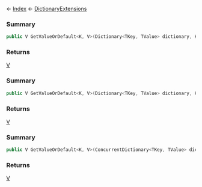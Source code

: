 ← [Index](Api-Index) ← [DictionaryExtensions](System.Collections.Generic.DictionaryExtensions)

### Summary

```csharp
public V GetValueOrDefault<K, V>(Dictionary<TKey, TValue> dictionary, K key)
```

### Returns

[V]()

### Summary

```csharp
public V GetValueOrDefault<K, V>(Dictionary<TKey, TValue> dictionary, K key, V defaultValue)
```

### Returns

[V]()

### Summary

```csharp
public V GetValueOrDefault<K, V>(ConcurrentDictionary<TKey, TValue> dictionary, K key, V defaultValue)
```

### Returns

[V]()

